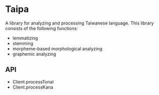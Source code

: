 # Taipa

A library for analyzing and processing Taiwanese language. This library consists of the following functions:

* lemmatizing
* stemming
* morpheme-based morphological analyzing
* graphemic analyzing

## API

* Client.processTonal
* Client.processKana
